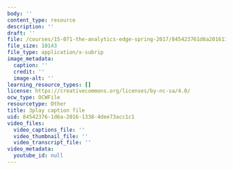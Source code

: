 ```yaml
---
body: ''
content_type: resource
description: ''
draft: ''
file: /courses/15-071-the-analytics-edge-spring-2017/845423761d6a201613384dee73acc1c1_E_KUHMuoPLE.srt
file_size: 10143
file_type: application/x-subrip
image_metadata:
  caption: ''
  credit: ''
  image-alt: ''
learning_resource_types: []
license: https://creativecommons.org/licenses/by-nc-sa/4.0/
ocw_type: OCWFile
resourcetype: Other
title: 3play caption file
uid: 84542376-1d6a-2016-1338-4dee73acc1c1
video_files:
  video_captions_file: ''
  video_thumbnail_file: ''
  video_transcript_file: ''
video_metadata:
  youtube_id: null
---
```

